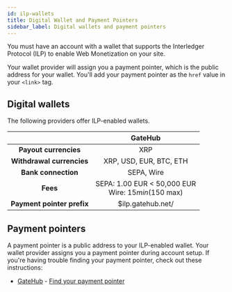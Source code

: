 ```yaml
---
id: ilp-wallets
title: Digital Wallet and Payment Pointers
sidebar_label: Digital wallets and payment pointers
---
```


You must have an account with a wallet that supports the Interledger Protocol (ILP) to enable Web Monetization on your site.

Your wallet provider will assign you a payment pointer, which is the public address for your wallet. You'll add your payment pointer as the `href` value in your `<link>` tag.

## Digital wallets

The following providers offer ILP-enabled wallets.

|                            |                 <center>GateHub</center>                  |
| :------------------------: | :-------------------------------------------------------: |
|   **Payout currencies**    |                            XRP                            |
| **Withdrawal currencies**  |                  XRP, USD, EUR, BTC, ETH                  |
|    **Bank connection**     |                        SEPA, Wire                         |
|          **Fees**          | SEPA: 1.00 EUR < 50,000 EUR<br />Wire: $15 min ($150 max) |
| **Payment pointer prefix** |                     $ilp.gatehub.net/                     |

## Payment pointers

A payment pointer is a public address to your ILP-enabled wallet. Your wallet provider assigns you a payment pointer during account setup. If you're having trouble finding your payment pointer, check out these instructions:

- [GateHub](https://gatehub.net) - [Find your payment pointer](gatehub.md#find-your-payment-pointer)
